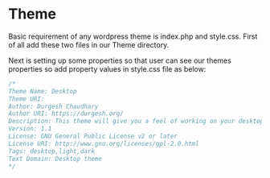 Theme
=====
Basic requirement of any wordpress theme is index.php and style.css. First of all add these two files in our Theme directory.

Next is setting up some properties so that user can see our themes properties so add property values in style.css file as below:

```css
/*
Theme Name: Desktop
Theme URI: 
Author: Durgesh Chaudhary
Author URI: https://durgesh.org/
Description: This theme will give you a feel of working on your desktop.
Version: 1.1
License: GNU General Public License v2 or later
License URI: http://www.gnu.org/licenses/gpl-2.0.html
Tags: desktop,light,dark
Text Domain: Desktop theme
*/
```
